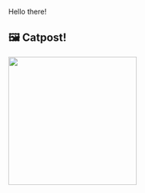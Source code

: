 Hello there!



## 🖼️ Catpost!

<sub>
    <img src="https://cdn2.thecatapi.com/images/k8.jpg" height="256">
</sub>

